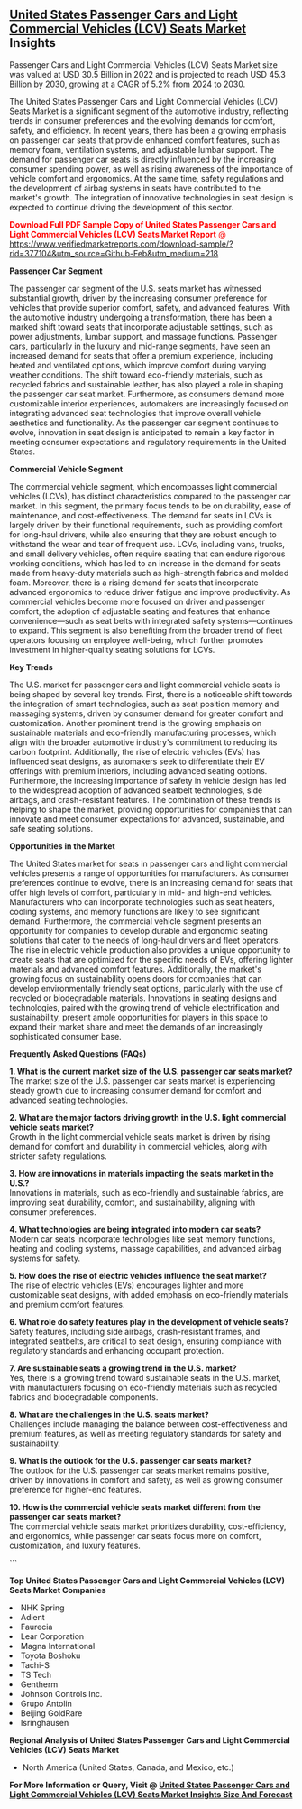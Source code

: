 <h2><a href="https://www.verifiedmarketreports.com/download-sample/?rid=377104&amp;utm_source=Github-Feb&amp;utm_medium=218" target="_blank">United States Passenger Cars and Light Commercial Vehicles (LCV) Seats Market</a> Insights</h2><p>Passenger Cars and Light Commercial Vehicles (LCV) Seats Market size was valued at USD 30.5 Billion in 2022 and is projected to reach USD 45.3 Billion by 2030, growing at a CAGR of 5.2% from 2024 to 2030.</p><p> <p>The United States Passenger Cars and Light Commercial Vehicles (LCV) Seats Market is a significant segment of the automotive industry, reflecting trends in consumer preferences and the evolving demands for comfort, safety, and efficiency. In recent years, there has been a growing emphasis on passenger car seats that provide enhanced comfort features, such as memory foam, ventilation systems, and adjustable lumbar support. The demand for passenger car seats is directly influenced by the increasing consumer spending power, as well as rising awareness of the importance of vehicle comfort and ergonomics. At the same time, safety regulations and the development of airbag systems in seats have contributed to the market's growth. The integration of innovative technologies in seat design is expected to continue driving the development of this sector. <p><span class=""><span style="color: #ff0000;"><strong>Download Full PDF Sample Copy of United States Passenger Cars and Light Commercial Vehicles (LCV) Seats Market Report</strong> @ </span><a href="https://www.verifiedmarketreports.com/download-sample/?rid=377104&amp;utm_source=Github-Feb&amp;utm_medium=218" target="_blank">https://www.verifiedmarketreports.com/download-sample/?rid=377104&amp;utm_source=Github-Feb&amp;utm_medium=218</a></span></p></p> <p><strong>Passenger Car Segment</strong></p> <p>The passenger car segment of the U.S. seats market has witnessed substantial growth, driven by the increasing consumer preference for vehicles that provide superior comfort, safety, and advanced features. With the automotive industry undergoing a transformation, there has been a marked shift toward seats that incorporate adjustable settings, such as power adjustments, lumbar support, and massage functions. Passenger cars, particularly in the luxury and mid-range segments, have seen an increased demand for seats that offer a premium experience, including heated and ventilated options, which improve comfort during varying weather conditions. The shift toward eco-friendly materials, such as recycled fabrics and sustainable leather, has also played a role in shaping the passenger car seat market. Furthermore, as consumers demand more customizable interior experiences, automakers are increasingly focused on integrating advanced seat technologies that improve overall vehicle aesthetics and functionality. As the passenger car segment continues to evolve, innovation in seat design is anticipated to remain a key factor in meeting consumer expectations and regulatory requirements in the United States. <p><strong>Commercial Vehicle Segment</strong></p> <p>The commercial vehicle segment, which encompasses light commercial vehicles (LCVs), has distinct characteristics compared to the passenger car market. In this segment, the primary focus tends to be on durability, ease of maintenance, and cost-effectiveness. The demand for seats in LCVs is largely driven by their functional requirements, such as providing comfort for long-haul drivers, while also ensuring that they are robust enough to withstand the wear and tear of frequent use. LCVs, including vans, trucks, and small delivery vehicles, often require seating that can endure rigorous working conditions, which has led to an increase in the demand for seats made from heavy-duty materials such as high-strength fabrics and molded foam. Moreover, there is a rising demand for seats that incorporate advanced ergonomics to reduce driver fatigue and improve productivity. As commercial vehicles become more focused on driver and passenger comfort, the adoption of adjustable seating and features that enhance convenience—such as seat belts with integrated safety systems—continues to expand. This segment is also benefiting from the broader trend of fleet operators focusing on employee well-being, which further promotes investment in higher-quality seating solutions for LCVs. <p><strong>Key Trends</strong></p> <p>The U.S. market for passenger cars and light commercial vehicle seats is being shaped by several key trends. First, there is a noticeable shift towards the integration of smart technologies, such as seat position memory and massaging systems, driven by consumer demand for greater comfort and customization. Another prominent trend is the growing emphasis on sustainable materials and eco-friendly manufacturing processes, which align with the broader automotive industry's commitment to reducing its carbon footprint. Additionally, the rise of electric vehicles (EVs) has influenced seat designs, as automakers seek to differentiate their EV offerings with premium interiors, including advanced seating options. Furthermore, the increasing importance of safety in vehicle design has led to the widespread adoption of advanced seatbelt technologies, side airbags, and crash-resistant features. The combination of these trends is helping to shape the market, providing opportunities for companies that can innovate and meet consumer expectations for advanced, sustainable, and safe seating solutions. <p><strong>Opportunities in the Market</strong></p> <p>The United States market for seats in passenger cars and light commercial vehicles presents a range of opportunities for manufacturers. As consumer preferences continue to evolve, there is an increasing demand for seats that offer high levels of comfort, particularly in mid- and high-end vehicles. Manufacturers who can incorporate technologies such as seat heaters, cooling systems, and memory functions are likely to see significant demand. Furthermore, the commercial vehicle segment presents an opportunity for companies to develop durable and ergonomic seating solutions that cater to the needs of long-haul drivers and fleet operators. The rise in electric vehicle production also provides a unique opportunity to create seats that are optimized for the specific needs of EVs, offering lighter materials and advanced comfort features. Additionally, the market's growing focus on sustainability opens doors for companies that can develop environmentally friendly seat options, particularly with the use of recycled or biodegradable materials. Innovations in seating designs and technologies, paired with the growing trend of vehicle electrification and sustainability, present ample opportunities for players in this space to expand their market share and meet the demands of an increasingly sophisticated consumer base. <p><strong>Frequently Asked Questions (FAQs)</strong></p> <p><strong>1. What is the current market size of the U.S. passenger car seats market?</strong><br> The market size of the U.S. passenger car seats market is experiencing steady growth due to increasing consumer demand for comfort and advanced seating technologies.</p> <p><strong>2. What are the major factors driving growth in the U.S. light commercial vehicle seats market?</strong><br> Growth in the light commercial vehicle seats market is driven by rising demand for comfort and durability in commercial vehicles, along with stricter safety regulations.</p> <p><strong>3. How are innovations in materials impacting the seats market in the U.S.?</strong><br> Innovations in materials, such as eco-friendly and sustainable fabrics, are improving seat durability, comfort, and sustainability, aligning with consumer preferences.</p> <p><strong>4. What technologies are being integrated into modern car seats?</strong><br> Modern car seats incorporate technologies like seat memory functions, heating and cooling systems, massage capabilities, and advanced airbag systems for safety.</p> <p><strong>5. How does the rise of electric vehicles influence the seat market?</strong><br> The rise of electric vehicles (EVs) encourages lighter and more customizable seat designs, with added emphasis on eco-friendly materials and premium comfort features.</p> <p><strong>6. What role do safety features play in the development of vehicle seats?</strong><br> Safety features, including side airbags, crash-resistant frames, and integrated seatbelts, are critical to seat design, ensuring compliance with regulatory standards and enhancing occupant protection.</p> <p><strong>7. Are sustainable seats a growing trend in the U.S. market?</strong><br> Yes, there is a growing trend toward sustainable seats in the U.S. market, with manufacturers focusing on eco-friendly materials such as recycled fabrics and biodegradable components.</p> <p><strong>8. What are the challenges in the U.S. seats market?</strong><br> Challenges include managing the balance between cost-effectiveness and premium features, as well as meeting regulatory standards for safety and sustainability.</p> <p><strong>9. What is the outlook for the U.S. passenger car seats market?</strong><br> The outlook for the U.S. passenger car seats market remains positive, driven by innovations in comfort and safety, as well as growing consumer preference for higher-end features.</p> <p><strong>10. How is the commercial vehicle seats market different from the passenger car seats market?</strong><br> The commercial vehicle seats market prioritizes durability, cost-efficiency, and ergonomics, while passenger car seats focus more on comfort, customization, and luxury features.</p> ```</p><p><strong>Top United States Passenger Cars and Light Commercial Vehicles (LCV) Seats Market Companies</strong></p><div data-test-id=""><p><li>NHK Spring</li><li> Adient</li><li> Faurecia</li><li> Lear Corporation</li><li> Magna International</li><li> Toyota Boshoku</li><li> Tachi-S</li><li> TS Tech</li><li> Gentherm</li><li> Johnson Controls Inc.</li><li> Grupo Antolin</li><li> Beijing GoldRare</li><li> Isringhausen</li></p><div><strong>Regional Analysis of&nbsp;United States Passenger Cars and Light Commercial Vehicles (LCV) Seats Market</strong></div><ul><li dir="ltr"><p dir="ltr">North America&nbsp;(United States, Canada, and Mexico, etc.)</p></li></ul><p><strong>For More Information or Query, Visit @&nbsp;</strong><strong><a href="https://www.verifiedmarketreports.com/product/passenger-cars-and-light-commercial-vehicles-lcv-seats-market/?utm_source=Github-Feb&amp;utm_medium=218" target="_blank">United States Passenger Cars and Light Commercial Vehicles (LCV) Seats Market Insights Size And Forecast</a></strong></p></div>
